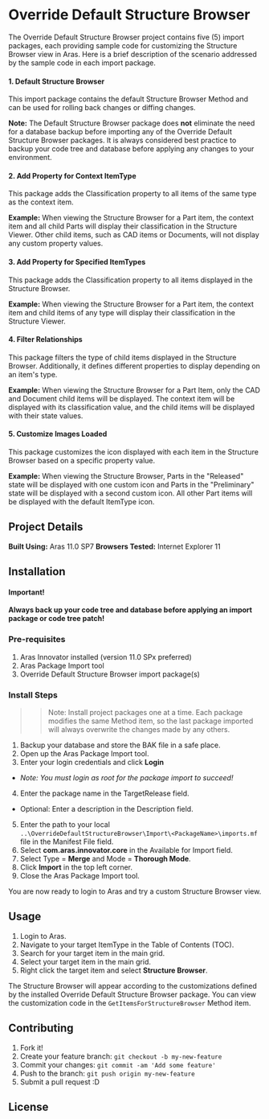 # Override Default Structure Browser

The Override Default Structure Browser project contains five (5) import packages, each providing sample code for customizing the Structure Browser view in Aras. Here is a brief description of the scenario addressed by the sample code in each import package.

#### 1. Default Structure Browser
This import package contains the default Structure Browser Method and can be used for rolling back changes or diffing changes.

**Note:** The Default Structure Browser package does **not** eliminate the need for a database backup before importing any of the Override Default Structure Browser packages. It is always considered best practice to backup your code tree and database before applying any changes to your environment.

#### 2. Add Property for Context ItemType
This package adds the Classification property to all items of the same type as the context item.

**Example:** When viewing the Structure Browser for a Part item, the context item and all child Parts will display their classification in the Structure Viewer. Other child items, such as CAD items or Documents, will not display any custom property values.

#### 3. Add Property for Specified ItemTypes
This package adds the Classification property to all items displayed in the Structure Browser.

**Example:** When viewing the Structure Browser for a Part item, the context item and child items of any type will display their classification in the Structure Viewer.

#### 4. Filter Relationships
This package filters the type of child items displayed in the Structure Browser. Additionally, it defines different properties to display depending on an item's type.

**Example:** When viewing the Structure Browser for a Part Item, only the CAD and Document child items will be displayed. The context item will be displayed with its classification value, and the child items will be displayed with their state values.

#### 5. Customize Images Loaded
This package customizes the icon displayed with each item in the Structure Browser based on a specific property value.

**Example:** When viewing the Structure Browser, Parts in the "Released" state will be displayed with one custom icon and Parts in the "Preliminary" state will be displayed with a second custom icon. All other Part items will be displayed with the default ItemType icon.

## Project Details

**Built Using:** Aras 11.0 SP7
**Browsers Tested:** Internet Explorer 11

## Installation

#### Important!
**Always back up your code tree and database before applying an import package or code tree patch!**

### Pre-requisites

1. Aras Innovator installed (version 11.0 SPx preferred)
2. Aras Package Import tool
3. Override Default Structure Browser import package(s)

### Install Steps

>> Note: Install project packages one at a time.
>> Each package modifies the same Method item, so the last package imported will always overwrite the changes made by any others.

1. Backup your database and store the BAK file in a safe place.
2. Open up the Aras Package Import tool.
3. Enter your login credentials and click **Login**
  * _Note: You must login as root for the package import to succeed!_
4. Enter the package name in the TargetRelease field.
  * Optional: Enter a description in the Description field.
5. Enter the path to your local `..\OverrideDefaultStructureBrowser\Import\<PackageName>\imports.mf` file in the Manifest File field.
6. Select **com.aras.innovator.core** in the Available for Import field.
7. Select Type = **Merge** and Mode = **Thorough Mode**.
8. Click **Import** in the top left corner.
9. Close the Aras Package Import tool.

You are now ready to login to Aras and try a custom Structure Browser view.

## Usage

1. Login to Aras.
2. Navigate to your target ItemType in the Table of Contents (TOC).
3. Search for your target item in the main grid.
4. Select your target item in the main grid.
5. Right click the target item and select **Structure Browser**.

The Structure Browser will appear according to the customizations defined by the installed Override Default Structure Browser package. You can view the customization code in the ``GetItemsForStructureBrowser`` Method item.

## Contributing

1. Fork it!
2. Create your feature branch: `git checkout -b my-new-feature`
3. Commit your changes: `git commit -am 'Add some feature'`
4. Push to the branch: `git push origin my-new-feature`
5. Submit a pull request :D

## License
